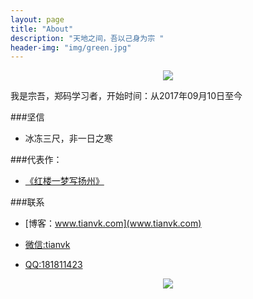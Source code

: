 ```yaml
---
layout: page
title: "About"
description: "天地之间，吾以己身为宗 "
header-img: "img/green.jpg"
---
```



<center>
    <p><img src="http://7xlfkx.com1.z0.glb.clouddn.com/white2.jpg" align="center"></p>
</center>

我是宗吾，郑码学习者，开始时间：从2017年09月10日至今


###坚信


- 冰冻三尺，非一日之寒



###代表作：

- [《红楼一梦写扬州》](https://user.qzone.qq.com/181811423/infocenter?_t_=0.24188304694943996/)


###联系

- [博客：www.tianvk.com](www.tianvk.com)

- [微信:tianvk](tianvk)

- [QQ:181811423](181811423)


<center>
    <p><img src="http://ow0db8o4n.bkt.clouddn.com/123.jpg" align="center"></p>
</center>






